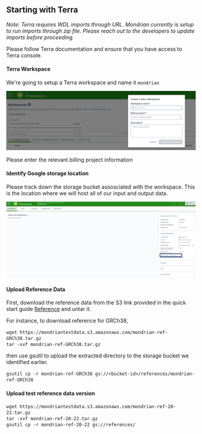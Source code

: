 
## Starting with Terra

*Note: Terra requires WDL imports through URL. Mondrian currently is setup to run imports through zip file. Please reach out
to the developers to update imports before proceeding.*


Please follow Terra documentation and ensure that you have access to Terra console.


#### Terra Workspace

We're going to setup a Terra workspace and name it `mondrian`

![Terra Workspace](../assets/terra_workspace.png)

Please enter the relevant billing project information

#### Identify Google storage location

Please track down the storage bucket assosciated with the workspace. This is the location where we will host all of our
input and output data.

![Terra Bucket](../assets/terra_storage_bucket.png)


#### Upload Reference Data

First, download the reference data from the S3 link provided in the quick start guide [Reference](quickstart/README.md) and untar it.

For instance, to download reference for GRCh38,
```
wget https://mondriantestdata.s3.amazonaws.com/mondrian-ref-GRCh38.tar.gz
tar -xvf mondrian-ref-GRCh38.tar.gz
```

then use gsutil to upload the extracted directory to the storage bucket we identified earlier.

```
gsutil cp -r mondrian-ref-GRCh38 gs://<bucket-id>/references/mondrian-ref-GRCh38 
```

#### Upload test reference data version


```
wget https://mondriantestdata.s3.amazonaws.com/mondrian-ref-20-22.tar.gz
tar -xvf mondrian-ref-20-22.tar.gz
gsutil cp -r mondrian-ref-20-22 gs://references/ 
```

